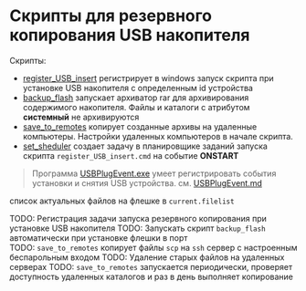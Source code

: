 # Скрипты для резервного копирования USB накопителя

Скрипты:

- [register_USB_insert](register_USB_insert.cmd) регистрирует в windows запуск скрипта при установке USB накопителя с определенным id устройства
- [backup_flash](backup_flash.cmd) запускает архиватор rar для архивирования содержимого накопителя.
Файлы и каталоги с атрибутом __системный__ не архивируются
- [save_to_remotes](save_to_remotes.cmd) копирует созданные архивы на удаленные компьютеры.
Настройки удаленных компьютеров в начале скрипта.
- [set_sheduler](set_sheduler.cmd) создает задачу в планировщике заданий запуска скрипта `register_USB_insert.cmd` на событие __ONSTART__

> Программа [USBPlugEvent.exe](https://github.com/initmaster/USBPlugEvent) умеет регистрировать события
установки и снятия USB устройства. см. [USBPlugEvent.md](USBPlugEvent.md)

список актуальных файлов на флешке в `current.filelist`

TODO: Регистрация задачи запуска резервного копирования при установке USB накопителя
TODO: Запускать скрипт `backup_flash` автоматически при установке флешки в порт  
TODO: `save_to_remotes` копирует файлы `scp` на `ssh` сервер с настроенным беспарольным входом
TODO: Удаление старых файлов на удаленных серверах
TODO: `save_to_remotes` запускается периодически, проверяет доступность удаленных каталогов и раз в день выполняет копирование

